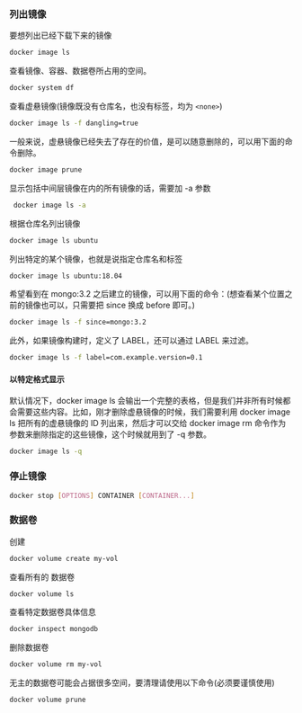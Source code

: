 ### 列出镜像

要想列出已经下载下来的镜像

```bash
docker image ls
```

查看镜像、容器、数据卷所占用的空间。

```bash
docker system df
```

查看虚悬镜像(镜像既没有仓库名，也没有标签，均为 `<none>`)

```bash
docker image ls -f dangling=true
```

一般来说，虚悬镜像已经失去了存在的价值，是可以随意删除的，可以用下面的命令删除。

```bash
docker image prune
```

显示包括中间层镜像在内的所有镜像的话，需要加 -a 参数

```bash
 docker image ls -a
```

根据仓库名列出镜像

```bash
docker image ls ubuntu
```

列出特定的某个镜像，也就是说指定仓库名和标签

```bash
docker image ls ubuntu:18.04
```

希望看到在 mongo:3.2 之后建立的镜像，可以用下面的命令：(想查看某个位置之前的镜像也可以，只需要把 since 换成 before 即可。)

```bash
docker image ls -f since=mongo:3.2
```

此外，如果镜像构建时，定义了 LABEL，还可以通过 LABEL 来过滤。

```bash
docker image ls -f label=com.example.version=0.1
```

#### 以特定格式显示

默认情况下，docker image ls 会输出一个完整的表格，但是我们并非所有时候都会需要这些内容。比如，刚才删除虚悬镜像的时候，我们需要利用 docker image ls 把所有的虚悬镜像的 ID 列出来，然后才可以交给 docker image rm 命令作为参数来删除指定的这些镜像，这个时候就用到了 -q 参数。

```bash
docker image ls -q
```

### 停止镜像

```bash
docker stop [OPTIONS] CONTAINER [CONTAINER...]
```

### 数据卷

创建

```bash
docker volume create my-vol
```

查看所有的 数据卷

```bash
docker volume ls
```

查看特定数据卷具体信息

```bash
docker inspect mongodb
```

删除数据卷

```bash
docker volume rm my-vol
```

无主的数据卷可能会占据很多空间，要清理请使用以下命令(必须要谨慎使用)

```
docker volume prune
```
